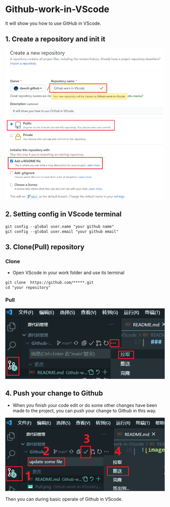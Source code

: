# Github-work-in-VScode

It will show you how to use GitHub in VScode. 

## 1. Create a repository and init it

![image](IMG/Create&init.png)

## 2. Setting config in VScode terminal

```shell
git config --global user.name "your github name" 
git config --global user.email "your github email"
```

## 3. Clone(Pull) repository
### Clone

* Open VScode in your work folder and use its terminal

```shell
git clone  https://github.com/*****.git
cd "your repository"
```

### Pull

![image](IMG/Pull.png)

## 4. Push your change to Github

* When you finish your code edit or do some other changes have been made to the project, you can push your change to Github in this way. 

![image](IMG/Push.png)

Then you can during basic operate of Github in VScode. 